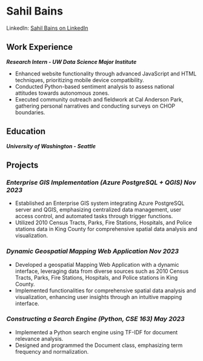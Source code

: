 # Sahil Bains

LinkedIn: [Sahil Bains on LinkedIn](https://www.linkedin.com/in/sahil-bains-2678b4226/)

## Work Experience 
__*Research Intern - UW Data Science Major Institute*__
- Enhanced website functionality through advanced JavaScript and HTML techniques, prioritizing mobile device compatibility.
- Conducted Python-based sentiment analysis to assess national attitudes towards autonomous zones.
- Executed community outreach and fieldwork at Cal Anderson Park, gathering personal narratives and conducting surveys on CHOP boundaries.

## Education
__*University of Washington - Seattle*__

## Projects
### *Enterprise GIS Implementation (Azure PostgreSQL + QGIS) Nov 2023*
- Established an Enterprise GIS system integrating Azure PostgreSQL server and QGIS, emphasizing centralized data management, user access control, and automated tasks through trigger functions.
- Utilized 2010 Census Tracts, Parks, Fire Stations, Hospitals, and Police stations data in King County for comprehensive spatial data analysis and visualization.

### *Dynamic Geospatial Mapping Web Application Nov 2023* 
- Developed a geospatial Mapping Web Application with a dynamic interface, leveraging data from diverse sources such as 2010 Census Tracts, Parks, Fire Stations, Hospitals, and Police stations in King County.
- Implemented functionalities for comprehensive spatial data analysis and visualization, enhancing user insights through an intuitive mapping interface.

### *Constructing a Search Engine (Python, CSE 163) May 2023*
- Implemented a Python search engine using TF-IDF for document relevance analysis.
- Designed and programmed the Document class, emphasizing term frequency and normalization.